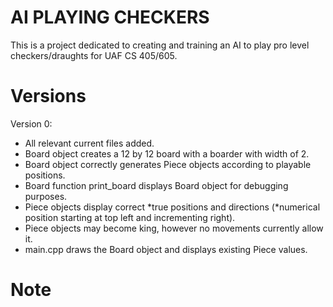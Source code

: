 # AI PLAYING CHECKERS
This is a project dedicated to creating and training an AI to play pro level checkers/draughts for UAF CS 405/605.  
# Versions
Version 0:  
- All relevant current files added.
- Board object creates a 12 by 12 board with a boarder with width of 2.
- Board object correctly generates Piece objects according to playable positions.
- Board function print_board displays Board object for debugging purposes.
- Piece objects display correct \*true positions and directions (\*numerical position starting at top left and incrementing right).
- Piece objects may become king, however no movements currently allow it.
- main.cpp draws the Board object and displays existing Piece values.
# Note

